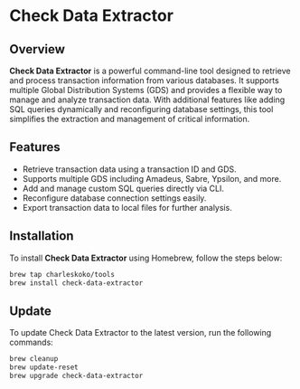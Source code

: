 # Check Data Extractor

## Overview

**Check Data Extractor** is a powerful command-line tool designed to retrieve and process transaction information from various databases. It supports multiple Global Distribution Systems (GDS) and provides a flexible way to manage and analyze transaction data. With additional features like adding SQL queries dynamically and reconfiguring database settings, this tool simplifies the extraction and management of critical information.

## Features

- Retrieve transaction data using a transaction ID and GDS.
- Supports multiple GDS including Amadeus, Sabre, Ypsilon, and more.
- Add and manage custom SQL queries directly via CLI.
- Reconfigure database connection settings easily.
- Export transaction data to local files for further analysis.

## Installation

To install **Check Data Extractor** using Homebrew, follow the steps below:

```bash
brew tap charleskoko/tools
brew install check-data-extractor
```

## Update

To update Check Data Extractor to the latest version, run the following commands:

```bash
brew cleanup
brew update-reset
brew upgrade check-data-extractor
```
